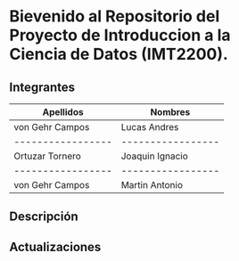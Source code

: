 # Bievenido al Repositorio del Proyecto de Introduccion a la Ciencia de Datos (IMT2200).

## Integrantes

| **Apellidos**   | **Nombres**     |
|-----------------|-----------------|
| von Gehr Campos | Lucas Andres    |
|-----------------|-----------------|
| Ortuzar Tornero | Joaquin Ignacio |
|-----------------|-----------------|
| von Gehr Campos | Martin Antonio  |

## Descripción


## Actualizaciones


